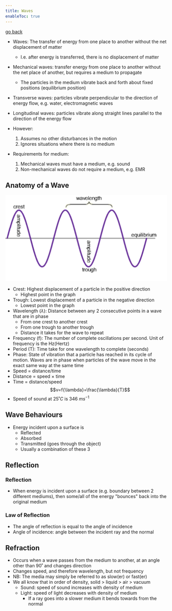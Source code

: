 ```yaml
---
title: Waves
enableToc: true
---
```


[go back](Subjects/Physics.md)

- Waves: The transfer of energy from one place to another without the net displacement of matter
	- I.e. after energy is transferred, there is no displacement of matter
- Mechanical waves: transfer energy from one place to another without the net place of another, but requires a medium to propagate
	- The particles in the medium vibrate back and forth about fixed positions (equilibrium position)
- Transverse waves: particles vibrate perpendicular to the direction of energy flow, e.g. water, electromagnetic waves
- Longitudinal waves: particles vibrate along straight lines parallel to the direction of the energy flow

- However:
	1. Assumes no other disturbances in the motion
	2. Ignores situations where there is no medium
- Requirements for medium:
	1. Mechanical waves must have a medium, e.g. sound
	2. Non-mechanical waves do not require a medium, e.g. EMR

## Anatomy of a Wave
![](Info%20Images/236375072-3709402252.png)
- Crest: Highest displacement of a particle in the positive direction
	- Highest point in the graph
- Trough: Lowest displacement of a particle in the negative direction
	- Lowest point in the graph
- Wavelength ($\lambda$): Distance between any 2 consecutive points in a wave that are in phase
	- From one crest to another crest
	- From one trough to another trough
	- Distance it takes for the wave to repeat
- Frequency (f): The number of complete oscillations per second. Unit of frequency is the Hz(Hertz)
- Period (T): Time take for one wavelength to complete (seconds)
- Phase: State of vibration that a particle has reached in its cycle of motion. Waves are in phase when particles of the wave move in the exact same way at the same time
- Speed = distance/time
- Distance = speed $\times$ time
- Time = distance/speed
$$v=f{\lambda}=\frac{\lambda}{T}$$
- Speed of sound at $25˚ C$ is $346$ $ms^{-1}$

## Wave Behaviours
- Energy incident upon a surface is
	- Reflected
	- Absorbed
	- Transmitted (goes through the object)
	- Usually a combination of these 3

## Reflection
### Reflection
- When energy is incident upon a surface (e.g. boundary between 2 different mediums), then some/all of the energy "bounces" back into the original medium
### Law of Reflection
- The angle of reflection is equal to the angle of incidence
- Angle of incidence: angle between the incident ray and the normal

## Refraction
- Occurs when a wave passes from the medium to another, at an angle other than 90˚ and changes direction
- Changes speed, and therefore wavelength, but not frequency
- NB: The media may simply be referred to as slow(er) or fast(er)
- We all know that in order of density, solid > liquid > air > vacuum
	- Sound: speed of sound increases with density of medium
	- Light: speed of light decreases with density of medium
		- If a ray goes into a slower medium it bends towards from the normal
